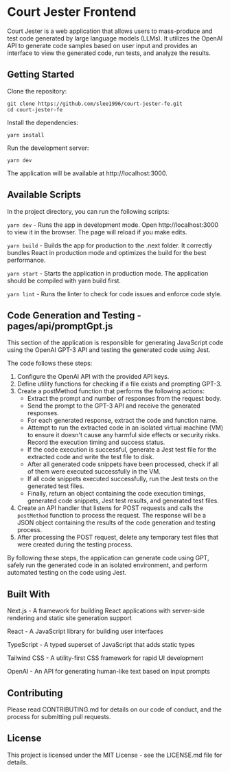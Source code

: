 # Court Jester Frontend
Court Jester is a web application that allows users to mass-produce and test code generated by large language models (LLMs). It utilizes the OpenAI API to generate code samples based on user input and provides an interface to view the generated code, run tests, and analyze the results.

## Getting Started
Clone the repository:

```
git clone https://github.com/slee1996/court-jester-fe.git
cd court-jester-fe
```

Install the dependencies:

```
yarn install
```

Run the development server:

```
yarn dev
```

The application will be available at http://localhost:3000.

## Available Scripts

In the project directory, you can run the following scripts:

`yarn dev` - Runs the app in development mode. Open http://localhost:3000 to view it in the browser. The page will reload if you make edits.

`yarn build` - Builds the app for production to the .next folder. It correctly bundles React in production mode and optimizes the build for the best performance.

`yarn start` - Starts the application in production mode. The application should be compiled with yarn build first.

`yarn lint` - Runs the linter to check for code issues and enforce code style.

## Code Generation and Testing - pages/api/promptGpt.js
This section of the application is responsible for generating JavaScript code using the OpenAI GPT-3 API and testing the generated code using Jest.

The code follows these steps:

1. Configure the OpenAI API with the provided API keys.
2. Define utility functions for checking if a file exists and prompting GPT-3.
3. Create a postMethod function that performs the following actions: 
    - Extract the prompt and number of responses from the request body. 
    - Send the prompt to the GPT-3 API and receive the generated responses.
    - For each generated response, extract the code and function name.
    - Attempt to run the extracted code in an isolated virtual machine (VM) to ensure it doesn't cause any harmful side effects or security risks. Record the execution timing and success status. 
    - If the code execution is successful, generate a Jest test file for the extracted code and write the test file to disk.
    - After all generated code snippets have been processed, check if all of them were executed successfully in the VM.
    - If all code snippets executed successfully, run the Jest tests on the generated test files.
    - Finally, return an object containing the code execution timings, generated code snippets, Jest test results, and generated test files.
4. Create an API handler that listens for POST requests and calls the `postMethod` function to process the request. The response will be a JSON object containing the results of the code generation and testing process.
5. After processing the POST request, delete any temporary test files that were created during the testing process.

By following these steps, the application can generate code using GPT, safely run the generated code in an isolated environment, and perform automated testing on the code using Jest.

## Built With
Next.js - A framework for building React applications with server-side rendering and static site generation support

React - A JavaScript library for building user interfaces

TypeScript - A typed superset of JavaScript that adds static types

Tailwind CSS - A utility-first CSS framework for rapid UI development

OpenAI - An API for generating human-like text based on input prompts

## Contributing
Please read CONTRIBUTING.md for details on our code of conduct, and the process for submitting pull requests.

## License
This project is licensed under the MIT License - see the LICENSE.md file for details.
